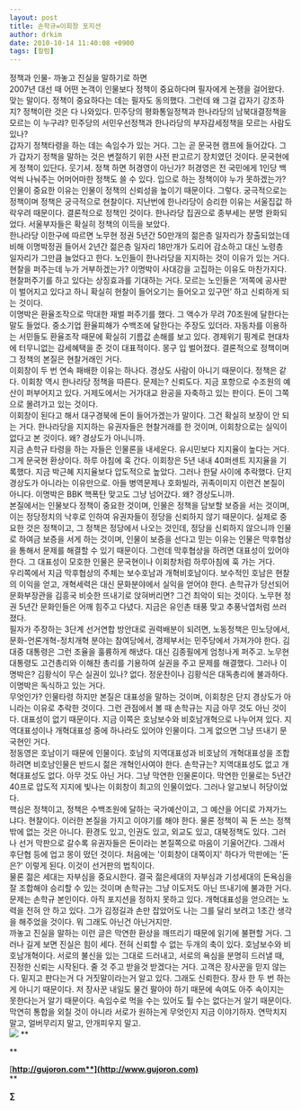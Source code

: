 ```yaml
---
layout: post
title: 손학규=이회창 포지션
author: drkim
date: 2010-10-14 11:40:08 +0900
tags: [컬럼]
---
```



  
 정책과 인물- 까놓고 진실을 말하기로 하면   
 2007년 대선 때 어떤 논객이 인물보다 정책이 중요하다며 필자에게 논쟁을 걸어왔다. 맞는 말이다. 정책이 중요하다는 데는 필자도 동의했다. 그런데 왜 그걸 갑자기 강조하지? 정책이란 것은 다 나와있다. 민주당의 평화통일정책과 한나라당의 남북대결정책을 모르는 이 누구랴? 민주당의 서민우선정책과 한나라당의 부자감세정책을 모르는 사람도 있나?    
 갑자기 정책타령을 하는 데는 속임수가 있는 거다. 그는 곧 문국현 캠프에 들어갔다. 그가 갑자기 정책을 말하는 것은 변절하기 위한 사전 판고르기 장치였던 것이다. 문국현에게 정책이 있단다. 웃기셔. 정책 하면 허경영이 아닌가? 허경영은 전 국민에게 1인당 백억씩 나눠주는 어머어마한 정책도 쓸 수 있다. 입으로 하는 정책이야 누가 못하겠는가?    
 인물이 중요한 이유는 인물이 정책의 신뢰성을 높이기 때문이다. 그렇다. 궁극적으로는 정책이며 정책은 궁극적으로 현찰이다. 지난번에 한나라당이 승리한 이유는 서울집값 하락우려 때문이다. 결론적으로 정책인 것이다. 한나라당 집권으로 종부세는 분명 완화되었다. 서울부자들은 확실히 정책의 이득을 보았다.    
 한나라당 이한구에 따르면 노무현 정권 5년간 50만개의 젊은층 일자리가 창출되었는데 비해 이명박정권 들어서 2년간 젊은층 일자리 18만개가 도리어 감소하고 대신 노령층 일자리가 그만큼 늘었다고 한다. 노인들이 한나라당을 지지하는 것이 이유가 있는 거다. 현찰을 퍼주는데 누가 거부하겠는가? 이명박이 사대강을 고집하는 이유도 마찬가지다. 현찰퍼주기를 하고 있다는 상징효과를 기대하는 거다. 모르는 노인들은 ‘저쪽에 공사판이 벌어지고 있다고 하니 확실히 현찰이 들어오기는 들어오고 있구먼’ 하고 신뢰하게 되는 것이다.    
 이명박은 환율조작으로 막대한 재벌 퍼주기를 했다. 그 액수가 무려 70조원에 달한다는 말도 들었다. 중소기업 환율피해가 수백조에 달한다는 주장도 있더라. 자동차를 이용하는 서민들도 환율조작 때문에 확실히 기름값 손해를 보고 있다. 경제위기 핑계로 현대차에 터무니없는 감세혜택을 준 것이 대표적이다. 몽구 입 벌어졌다. 결론적으로 정책이며 그 정책의 본질은 현찰거래인 거다.   
 이회창이 두 번 연속 패배한 이유는 하나다. 경상도 사람이 아니기 때문이다. 정책은 같다. 이회창 역시 한나라당 정책을 따른다. 문제는? 신뢰도다. 지금 포항으로 수조원의 예산이 퍼부어지고 있다. 거제도에서는 거가대교 완공을 자축하고 있는 판이다. 돈이 그쪽으로 몰려가고 있는 것이다.    
 이회창이 된다고 해서 대구경북에 돈이 들어가겠는가 말이다. 그건 확실히 보장이 안 되는 거다. 한나라당을 지지하는 유권자들은 현찰거래를 한 것이며, 이회창으로는 실익이 없다고 본 것이다. 왜? 경상도가 아니니까.    
 지금 손학규 타령을 하는 자들은 인물론을 내세운다. 유시민보다 지지율이 높다는 거다. 그게 문국현 환상이다. 하루 아침에 훅 간다. 이회창은 5년 내내 40퍼센트 지지율을 기록했다. 지금 박근혜 지지율보다 압도적으로 높았다. 그러나 한달 사이에 추락했다. 단지 경상도가 아니라는 이유만으로. 아들 병역문제나 호화빌라, 귀족이미지 이런건 본질이 아니다. 이명박은 BBK 핵폭탄 맞고도 그냥 넘어갔다. 왜? 경상도니까.    
 본질에서는 인물보다 정책이 중요한 것이며, 인물은 정책을 담보할 보증을 서는 것이며, 이는 정당정치의 낙후로 인하여 유권자들이 정당을 신뢰하지 않기 때문이다. 실제로 중요한 것은 정책이고, 그 정책은 정당에서 나오는 것인데, 정당을 신뢰하지 않으니까 인물로 하여금 보증을 서게 하는 것이며, 인물이 보증을 선다고 믿는 이유는 인물은 막후협상을 통해서 문제를 해결할 수 있기 때문이다. 그런데 막후협상을 하려면 대표성이 있어야 한다. 그 대표성이 모호한 인물은 문국현이나 이회창처럼 하루아침에 훅 가는 거다.   
 우리쪽에서 지금 막후협상의 주체는 보수호남과 개혁비호남이다. 보수적인 호남은 현찰의 이익을 얻고, 개혁세력은 대신 문화분야에서 실익을 얻어야 한다. 손학규가 당선되어 문화부장관을 김흥국 비슷한 뜨내기로 앉혀버리면? 그건 최악이 되는 것이다. 노무현 정권 5년간 문화인들은 어깨 힘주고 다녔다. 지금은 유인촌 태풍 맞고 추풍낙엽처럼 쓰러졌다.   
 필자가 주장하는 3단계 선거연합 방안대로 권력배분이 되려면, 노동정책은 민노당에서, 문화-언론개혁-정치개혁 분야는 참여당에서, 경제부서는 민주당에서 가져가야 한다. 김대중 대통령은 그런 조율을 훌륭하게 해냈다. 대신 김종필에게 엄청나게 퍼주고. 노무현 대통령도 고건총리와 이해찬 총리를 기용하여 실권을 주고 문제를 해결했다. 그러나 이명박은? 김황식이 무슨 실권이 있나? 없다. 정운찬이나 김황식은 대독총리에 불과하다. 이명박은 독식하고 있는 거다.   
 무엇인가? 인물타령 하지만 본질은 대표성을 말하는 것이며, 이회창은 단지 경상도가 아니라는 이유로 추락한 것이다. 그런 관점에서 볼 때 손학규는 지금 아무 것도 아닌 것이다. 대표성이 없기 때문이다. 지금 이쪽은 호남보수와 비호남개혁으로 나누어져 있다. 지역대표성이나 개혁대표성 중에 하나라도 있어야 인물이다. 그게 없으면 그냥 뜨내기 문국현인 거다.   
 정동영은 호남이기 때문에 인물이다. 호남의 지역대표성과 비호남의 개혁대표성을 조합하려면 비호남인물은 반드시 젊은 개혁인사여야 한다. 손학규는? 지역대표성도 없고 개혁대표성도 없다. 아무 것도 아닌 거다. 그냥 막연한 인물론이다. 막연한 인물로는 5년간 40프로 압도적 지지에 빛나는 이회창이 최고의 인물이었다. 그러나 알고보니 허당이었다.   
 핵심은 정책이고, 정책은 수백조원에 달하는 국가예산이고, 그 예산을 어디로 가져가느냐다. 현찰이다. 이러한 본질을 가지고 이야기를 해야 한다. 물론 정책이 꼭 돈 쓰는 정책밖에 없는 것은 아니다. 환경도 있고, 인권도 있고, 외교도 있고, 대북정책도 있다. 그러나 선거 막판으로 갈수록 유권자들은 돈이라는 본질쪽으로 마음이 기울어간다. 그래서 후단협 등에 업고 몽이 떴던 것이다. 처음에는 '이회창이 대쪽이지' 하다가 막판에는 '돈은?' 이렇게 된다. 이것이 선거판의 법칙이다.    
 물론 젊은 세대는 자부심을 중요시한다. 결국 젊은세대의 자부심과 기성세대의 돈욕심을 잘 조합해야 승리할 수 있는 것이며 손학규는 그냥 이도저도 아닌 뜨내기에 불과한 거다. 문제는 손학규 본인이다. 아직 포지션을 정하지 못하고 있다. 개혁대표성을 얻으려는 노력을 전혀 안 하고 있다. 그가 김정길과 손만 잡았어도 나는 그를 달리 보려고 1초간 생각을 해주었을 것이다. 뭐 그래도 아닌건 아닌거지만.   
 까놓고 진실을 말하는 이런 글은 막연한 환상을 깨뜨리기 때문에 읽기에 불편할 거다. 그러나 길게 보면 진실은 힘이 세다. 전혀 신뢰할 수 없는 두개의 축이 있다. 호남보수와 비호남개혁이다. 서로의 불신을 있는 그대로 드러내고, 서로의 욕심을 분명히 드러낼 때, 진정한 신뢰는 시작된다. 줄 것 주고 받을것 받겠다는 거다. 고객은 장사꾼을 믿지 않는다. 밑지고 판다는거 다 거짓말이라는거 알고 있다. 그래도 신뢰한다. 장사 한 두 번 하는게 아니기 때문이다. 저 장사꾼 내일도 물건 팔아야 하기 때문에 속여도 아주 속이지는 못한다는거 알기 때문이다. 속임수로 먹을 수는 있어도 튈 수는 없다는거 알기 때문이다. 막연히 통합을 외칠 것이 아니라 서로가 원하는게 무엇인지 지금 이야기하자. 연막치지 말고, 얼버무리지 말고, 안개피우지 말고.    
   ![](http://gujoron.com/xe//files/attach/images/199/279/115/banner_gujo_big.gif) **  
  
**  







[**http://gujoron.com**](http://www.gujoron.com)**  
** 

**∑**